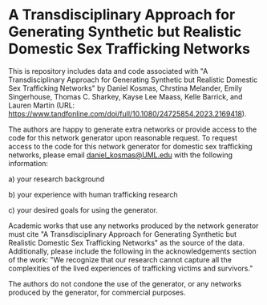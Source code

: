 # A Transdisciplinary Approach for Generating Synthetic but Realistic Domestic Sex Trafficking Networks
This is repository includes data and code associated with "A Transdisciplinary Approach for Generating Synthetic but Realistic Domestic Sex Trafficking Networks" by Daniel Kosmas, Chrstina Melander, Emily Singerhouse, Thomas C. Sharkey, Kayse Lee Maass, Kelle Barrick, and Lauren Martin (URL: https://www.tandfonline.com/doi/full/10.1080/24725854.2023.2169418). 

The authors are happy to generate extra networks or provide access to the code for this network generator upon reasonable request. To request access to the code for this network generator for domestic sex trafficking networks, please email daniel_kosmas@UML.edu with the following information: 

a) your research background

b) your experience with human trafficking research

c) your desired goals for using the generator.

Academic works that use any networks produced by the network generator must cite "A Transdisciplinary Approach for Generating Synthetic but Realistic Domestic Sex Trafficking Networks" as the source of the data. Additionally, please include the following in the acknowledgements section of the work: "We recognize that our research cannot capture all the complexities of the lived experiences of trafficking victims and survivors."

The authors do not condone the use of the generator, or any networks produced by the generator, for commercial purposes.
